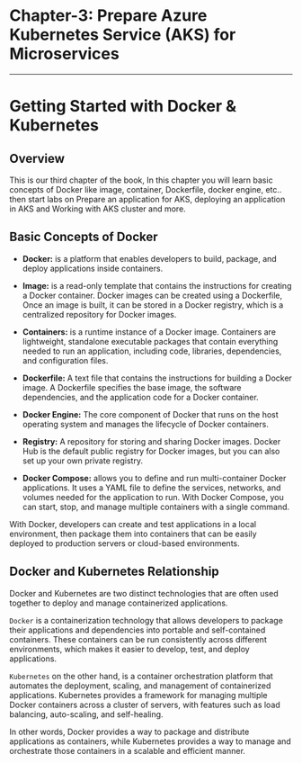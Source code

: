 # Chapter-3: Prepare Azure Kubernetes Service (AKS) for Microservices
___
# Getting Started with Docker & Kubernetes


## Overview

This is our third chapter of the book, In this chapter you will learn basic concepts of Docker like image, container, Dockerfile, docker engine, etc.. then start labs on Prepare an application for AKS, deploying an application in AKS and Working with AKS cluster and more.

## Basic Concepts of Docker

- **Docker:** is a platform that enables developers to build, package, and deploy applications inside containers. 

- **Image:** is a read-only template that contains the instructions for creating a Docker container. Docker images can be created using a Dockerfile, Once an image is built, it can be stored in a Docker registry, which is a centralized repository for Docker images.

- **Containers:**  is a runtime instance of a Docker image. Containers are lightweight, standalone executable packages that contain everything needed to run an application, including code, libraries, dependencies, and configuration files. 

- **Dockerfile:** A text file that contains the instructions for building a Docker image. A Dockerfile specifies the base image, the software dependencies, and the application code for a Docker container.

- **Docker Engine:** The core component of Docker that runs on the host operating system and manages the lifecycle of Docker containers.

- **Registry:** A repository for storing and sharing Docker images. Docker Hub is the default public registry for Docker images, but you can also set up your own private registry.

- **Docker Compose:**  allows you to define and run multi-container Docker applications. It uses a YAML file to define the services, networks, and volumes needed for the application to run. With Docker Compose, you can start, stop, and manage multiple containers with a single command.

With Docker, developers can create and test applications in a local environment, then package them into containers that can be easily deployed to production servers or cloud-based environments.

## Docker and Kubernetes Relationship

Docker and Kubernetes are two distinct technologies that are often used together to deploy and manage containerized applications.

`Docker` is a containerization technology that allows developers to package their applications and dependencies into portable and self-contained containers. These containers can be run consistently across different environments, which makes it easier to develop, test, and deploy applications.

`Kubernetes` on the other hand, is a container orchestration platform that automates the deployment, scaling, and management of containerized applications. Kubernetes provides a framework for managing multiple Docker containers across a cluster of servers, with features such as load balancing, auto-scaling, and self-healing.

In other words, Docker provides a way to package and distribute applications as containers, while Kubernetes provides a way to manage and orchestrate those containers in a scalable and efficient manner.